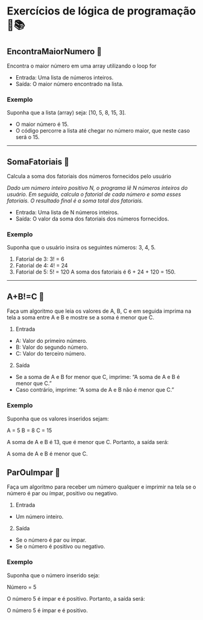 # Exercícios de lógica de programação 🎯📚

## EncontraMaiorNumero 📙
<p>Encontra o maior número em uma array utilizando o loop for</p>

- Entrada: Uma lista de números inteiros.
- Saída: O maior número encontrado na lista.

### Exemplo
Suponha que a lista (array) seja: [10, 5, 8, 15, 3].

- O maior número é 15.
- O código percorre a lista até chegar no número maior, que neste caso será o 15.

---

## SomaFatoriais 📘
<p>Calcula a soma dos fatoriais dos números fornecidos pelo usuário</p>

*Dado um número inteiro positivo N, o programa lê N números inteiros do usuário. Em seguida, calcula o fatorial de cada número e soma esses fatoriais. O resultado final é a soma total dos fatoriais.*

- Entrada: Uma lista de N números inteiros.
- Saída: O valor da soma dos fatoriais dos números fornecidos.

### Exemplo
Suponha que o usuário insira os seguintes números: 3, 4, 5.

1. Fatorial de 3: 3! = 6
2. Fatorial de 4: 4! = 24
3. Fatorial de 5: 5! = 120
A soma dos fatoriais é 6 + 24 + 120 = 150.

---

## A+B!=C 📕

<p>Faça um algoritmo que leia os valores de A, B, C e em seguida imprima na tela a soma entre A e B e mostre se a soma é menor que C.</p>

1. Entrada
- A: Valor do primeiro número.
- B: Valor do segundo número.
- C: Valor do terceiro número.

2. Saída
- Se a soma de A e B for menor que C, imprime: “A soma de A e B é menor que C.”
- Caso contrário, imprime: “A soma de A e B não é menor que C.”

### Exemplo
Suponha que os valores inseridos sejam:

A = 5
B = 8
C = 15

A soma de A e B é 13, que é menor que C. Portanto, a saída será:

A soma de A e B é menor que C.

## ParOuImpar 📗

<p>Faça um algoritmo para receber um número qualquer e imprimir na tela se o número é par ou ímpar, positivo ou negativo.</p>

1. Entrada
- Um número inteiro.

2. Saída
- Se o número é par ou ímpar.
- Se o número é positivo ou negativo.

### Exemplo
Suponha que o número inserido seja:

Número = 5

O número 5 é ímpar e é positivo. Portanto, a saída será:

O número 5 é ímpar e é positivo.